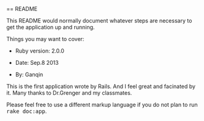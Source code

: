 == README

This README would normally document whatever steps are necessary to get the
application up and running.

Things you may want to cover:

* Ruby version: 2.0.0

* Date: Sep.8 2013

* By: Ganqin

This is the first application wrote by Rails. And I feel great and facinated by it. Many thanks to Dr.Grenger and my classmates. 











Please feel free to use a different markup language if you do not plan to run
<tt>rake doc:app</tt>.
